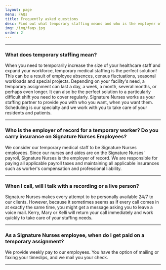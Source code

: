 ```yaml
---
layout: page
menu: FAQs
title: Frequently asked questions
desc: Find out what temporary staffing means and who is the employer of record for a temporary worker. And more information about insurance and payment.
img: /img/faqs.jpg
order: 2
---
```


<hr>

### What does temporary staffing mean?

When you need to temporarily increase the size of your healthcare staff and expand your workforce, temporary medical staffing is the perfect solution! This can be a result of employee absences, census fluctuations, seasonal workloads and special projects. Depending on your facility's need, a temporary assignment can last a day, a week, a month, several months, or perhaps even longer. It can also be the perfect solution to a particularly difficult shift you need to cover regularly. Signature Nurses works as your staffing partner to provide you with who you want, when you want them. Scheduling is our specialty and we work with you to take care of your residents and patients.

<hr>

### Who is the employer of record for a temporary worker? Do you carry insurance on Signature Nurses Employees?

We consider our temporary medical staff to be Signature Nurses employees. Since our nurses and aides are on the Signature Nurses' payroll, Signature Nurses is the employer of record. We are responsible for paying all applicable payroll taxes and maintaining all applicable insurances such as worker's compensation and professional liability.

<hr>

### When I call, will I talk with a recording or a live person?

Signature Nurses makes every attempt to be personally available 24/7 to our clients. However, because it sometimes seems as if every call comes in at exactly the same time, you might get a message asking you to leave a voice mail. Kerry, Mary or Kelli will return your call immediately and work quickly to take care of your staffing needs.

<hr>

### As a Signature Nurses employee, when do I get paid on a temporary assignment?

We provide weekly pay to our employees. You have the option of mailing or faxing your timeslips, and we mail you your check.

<hr>
